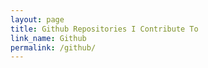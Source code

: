 ```yaml
---
layout: page
title: Github Repositories I Contribute To
link_name: Github
permalink: /github/
---
```


<div class="spinner">
  <div class="double-bounce1"></div>
  <div class="double-bounce2"></div>
</div>

<div class="calendar"></div>

<div id="repositories"></div>

<!-- Load scripts last -->
<script type="text/javascript">{% include js/github-calendar.js %}</script>
<script type="text/javascript">{% include js/github.js %}</script>